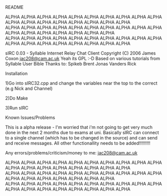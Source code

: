 README

ALPHA  ALPHA  ALPHA  ALPHA  ALPHA  ALPHA  ALPHA  ALPHA  ALPHA  ALPHA  ALPHA  ALPHA  ALPHA  ALPHA  ALPHA  ALPHA  ALPHA  ALPHA  
  ALPHA  ALPHA  ALPHA  ALPHA  ALPHA  ALPHA  ALPHA  ALPHA  ALPHA  ALPHA  ALPHA  ALPHA  ALPHA  ALPHA  ALPHA  ALPHA  ALPHA  
ALPHA  ALPHA  ALPHA  ALPHA  ALPHA  ALPHA  ALPHA  ALPHA  ALPHA  ALPHA  ALPHA  ALPHA  ALPHA  ALPHA  ALPHA  ALPHA  ALPHA  ALPHA  



sIRC 0.03 - Syllable Internet Relay Chat Client 
Copyright (C) 2006 James Coxon jac208@cam.ac.uk
Yeah its GPL :-D
Based on various tutorials from Syllable User Bible
Thanks to:
Spikeb
Brent
Jonas
Vanders
Rick

Installation

1)Go into sIRC32.cpp and change the variables near the top to the correct (e.g Nick and Channel)

2)Do Make

3)Run sIRC

Known Issues/Problems

This is a alpha release - I'm worried that i'm not going to get very much done in the next 2 months due to exams at uni.
Basically sIRC can connect to a single channel (which has to be changed in the source) and can send and receive messages.
All other functionallity needs to be added!!!!!!!!!

Any errors/problems/criticism/money to me: jac208@cam.ac.uk



ALPHA  ALPHA  ALPHA  ALPHA  ALPHA  ALPHA  ALPHA  ALPHA  ALPHA  ALPHA  ALPHA  ALPHA  ALPHA  ALPHA  ALPHA  ALPHA  ALPHA  ALPHA  
  ALPHA  ALPHA  ALPHA  ALPHA  ALPHA  ALPHA  ALPHA  ALPHA  ALPHA  ALPHA  ALPHA  ALPHA  ALPHA  ALPHA  ALPHA  ALPHA  ALPHA  
ALPHA  ALPHA  ALPHA  ALPHA  ALPHA  ALPHA  ALPHA  ALPHA  ALPHA  ALPHA  ALPHA  ALPHA  ALPHA  ALPHA  ALPHA  ALPHA  ALPHA  ALPHA  
